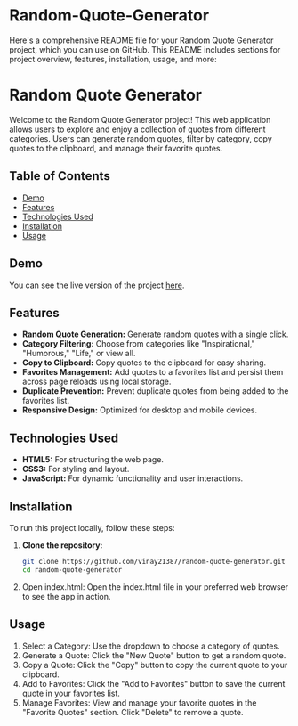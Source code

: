 # Random-Quote-Generator
Here's a comprehensive README file for your Random Quote Generator project, which you can use on GitHub. This README includes sections for project overview, features, installation, usage, and more:
# Random Quote Generator

Welcome to the Random Quote Generator project! This web application allows users to explore and enjoy a collection of quotes from different categories. Users can generate random quotes, filter by category, copy quotes to the clipboard, and manage their favorite quotes.

## Table of Contents
- [Demo](#demo)
- [Features](#features)
- [Technologies Used](#technologies-used)
- [Installation](#installation)
- [Usage](#usage)

## Demo

You can see the live version of the project [here](https://your-live-link.com).

## Features

- **Random Quote Generation:** Generate random quotes with a single click.
- **Category Filtering:** Choose from categories like "Inspirational," "Humorous," "Life," or view all.
- **Copy to Clipboard:** Copy quotes to the clipboard for easy sharing.
- **Favorites Management:** Add quotes to a favorites list and persist them across page reloads using local storage.
- **Duplicate Prevention:** Prevent duplicate quotes from being added to the favorites list.
- **Responsive Design:** Optimized for desktop and mobile devices.

## Technologies Used

- **HTML5:** For structuring the web page.
- **CSS3:** For styling and layout.
- **JavaScript:** For dynamic functionality and user interactions.

## Installation

To run this project locally, follow these steps:

1. **Clone the repository:**
   ```bash
   git clone https://github.com/vinay21387/random-quote-generator.git
   cd random-quote-generator

2. Open index.html:
Open the index.html file in your preferred web browser to see the app in action.

## Usage
1. Select a Category: Use the dropdown to choose a category of quotes.
2. Generate a Quote: Click the "New Quote" button to get a random quote.
3. Copy a Quote: Click the "Copy" button to copy the current quote to your clipboard.
4. Add to Favorites: Click the "Add to Favorites" button to save the current quote in your favorites list.
5. Manage Favorites: View and manage your favorite quotes in the "Favorite Quotes" section. Click "Delete" to remove a quote.
